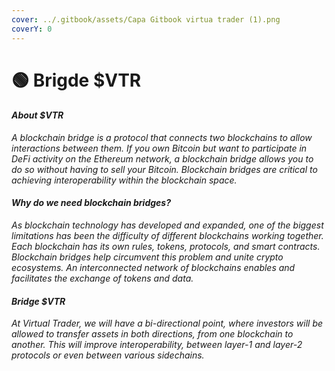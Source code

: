 ```yaml
---
cover: ../.gitbook/assets/Capa Gitbook virtua trader (1).png
coverY: 0
---
```


# 🟢 Brigde $VTR

#### _About $VTR_

_A blockchain bridge is a protocol that connects two blockchains to allow interactions between them. If you own Bitcoin but want to participate in DeFi activity on the Ethereum network, a blockchain bridge allows you to do so without having to sell your Bitcoin. Blockchain bridges are critical to achieving interoperability within the blockchain space._

#### _Why do we need blockchain bridges?_

_As blockchain technology has developed and expanded, one of the biggest limitations has been the difficulty of different blockchains working together. Each blockchain has its own rules, tokens, protocols, and smart contracts. Blockchain bridges help circumvent this problem and unite crypto ecosystems. An interconnected network of blockchains enables and facilitates the exchange of tokens and data._

#### _Bridge $VTR_

_At Virtual Trader, we will have a bi-directional point, where investors will be allowed to transfer assets in both directions, from one blockchain to another. This will improve interoperability, between layer-1 and layer-2 protocols or even between various sidechains._
